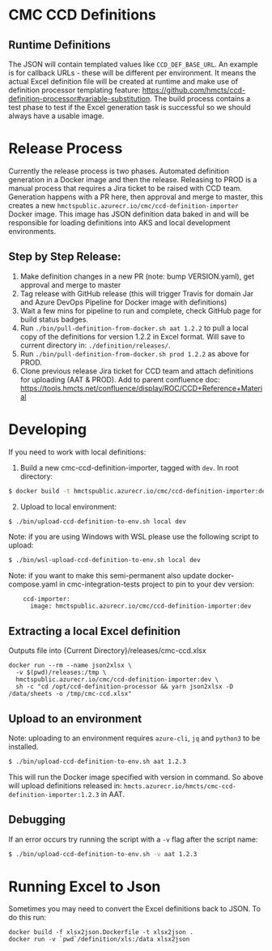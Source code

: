 # CMC CCD Definitions

## Runtime Definitions

The JSON will contain templated values like `CCD_DEF_BASE_URL`. An example is for callback URLs - these will be different per environment. It means the actual Excel definition file will be created at runtime and make use of definition processor templating feature: https://github.com/hmcts/ccd-definition-processor#variable-substitution. The build process contains a test phase to test if the Excel generation task is successful so we should always have a usable image.

# Release Process

Currently the release process is two phases. Automated definition generation in a Docker image and then the release. Releasing to PROD is a manual process that requires a Jira ticket to be raised with CCD team. Generation happens with a PR here, then approval and merge to master, this creates a new `hmctspublic.azurecr.io/cmc/ccd-definition-importer` Docker image. This image has JSON definition data baked in and will be responsible for loading definitions into AKS and local development environments.

## Step by Step Release:

1. Make definition changes in a new PR (note: bump VERSION.yaml), get approval and merge to master
1. Tag release with GitHub release (this will trigger Travis for domain Jar and Azure DevOps Pipeline for Docker image with definitions)
1. Wait a few mins for pipeline to run and complete, check GitHub page for build status badges.
1. Run `./bin/pull-definition-from-docker.sh aat 1.2.2` to pull a local copy of the definitions for version 1.2.2 in Excel format. Will save to current directory in: `./definition/releases/`.
1. Run `./bin/pull-definition-from-docker.sh prod 1.2.2` as above for PROD.
1. Clone previous release Jira ticket for CCD team and attach definitions for uploading (AAT & PROD). Add to parent confluence doc: https://tools.hmcts.net/confluence/display/ROC/CCD+Reference+Material

# Developing 

If you need to work with local definitions:

1. Build a new cmc-ccd-definition-importer, tagged with `dev`. In root directory:
```bash
$ docker build -t hmctspublic.azurecr.io/cmc/ccd-definition-importer:dev -f definition/Dockerfile .
```

2. Upload to local environment:
```bash
$ ./bin/upload-ccd-definition-to-env.sh local dev
```
Note: if you are using Windows with WSL please use the following script to upload:
```bash
$ ./bin/wsl-upload-ccd-definition-to-env.sh local dev
```

Note: if you want to make this semi-permanent also update docker-compose.yaml in cmc-integration-tests project to pin to your dev version:
```
    ccd-importer:
      image: hmctspublic.azurecr.io/cmc/ccd-definition-importer:dev
```

## Extracting a local Excel definition 

Outputs file into {Current Directory}/releases/cmc-ccd.xlsx

```
docker run --rm --name json2xlsx \
  -v $(pwd)/releases:/tmp \
  hmctspublic.azurecr.io/cmc/ccd-definition-importer:dev \
  sh -c "cd /opt/ccd-definition-processor && yarn json2xlsx -D /data/sheets -o /tmp/cmc-ccd.xlsx"
```

## Upload to an environment

Note: uploading to an environment requires `azure-cli`, `jq` and `python3` to be installed.

```bash
$ ./bin/upload-ccd-definition-to-env.sh aat 1.2.3
```

This will run the Docker image specified with version in command. So above will upload definitions released in: `hmcts.azurecr.io/hmcts/cmc-ccd-definition-importer:1.2.3` in AAT.

## Debugging

If an error occurs try running the script with a `-v` flag after the script name:
```bash
$ ./bin/upload-ccd-definition-to-env.sh -v aat 1.2.3
```

# Running Excel to Json

Sometimes you may need to convert the Excel definitions back to JSON. To do this run:

```
docker build -f xlsx2json.Dockerfile -t xlsx2json .
docker run -v `pwd`/definition/xls:/data xlsx2json
```
